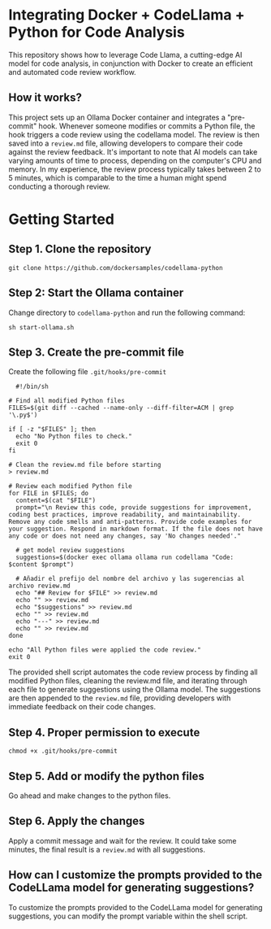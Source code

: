 # Integrating Docker + CodeLlama + Python for Code Analysis

This repository shows how to leverage Code Llama, a cutting-edge AI model for code analysis, in conjunction with Docker to create an efficient and automated code review workflow.


## How it works?

This project sets up an Ollama Docker container and integrates a "pre-commit" hook. Whenever someone modifies or commits a Python file, the hook triggers a code review using the codellama model. The review is then saved into a `review.md` file, allowing developers to compare their code against the review feedback. It's important to note that AI models can take varying amounts of time to process, depending on the computer's CPU and memory. In my experience, the review process typically takes between 2 to 5 minutes, which is comparable to the time a human might spend conducting a thorough review.

# Getting Started

## Step 1. Clone the repository

```
git clone https://github.com/dockersamples/codellama-python
```



## Step 2: Start the Ollama container

Change directory to `codellama-python` and run the following command:

```
sh start-ollama.sh
```


## Step 3. Create the pre-commit file

Create the following file `.git/hooks/pre-commit`

```
  #!/bin/sh

# Find all modified Python files
FILES=$(git diff --cached --name-only --diff-filter=ACM | grep '\.py$')

if [ -z "$FILES" ]; then
  echo "No Python files to check."
  exit 0
fi

# Clean the review.md file before starting
> review.md

# Review each modified Python file
for FILE in $FILES; do
  content=$(cat "$FILE")
  prompt="\n Review this code, provide suggestions for improvement, coding best practices, improve readability, and maintainability. Remove any code smells and anti-patterns. Provide code examples for your suggestion. Respond in markdown format. If the file does not have any code or does not need any changes, say 'No changes needed'."
  
  # get model review suggestions
  suggestions=$(docker exec ollama ollama run codellama "Code: $content $prompt")
  
  # Añadir el prefijo del nombre del archivo y las sugerencias al archivo review.md
  echo "## Review for $FILE" >> review.md
  echo "" >> review.md
  echo "$suggestions" >> review.md
  echo "" >> review.md
  echo "---" >> review.md
  echo "" >> review.md
done

echo "All Python files were applied the code review."
exit 0
```

The provided shell script automates the code review process by finding all modified Python files, cleaning the review.md file, and iterating through each file to generate suggestions using the Ollama model. The suggestions are then appended to the `review.md` file, providing developers with immediate feedback on their code changes.


## Step 4. Proper permission to execute

```
chmod +x .git/hooks/pre-commit
```

## Step 5. Add or modify the python files

Go ahead and make changes to the python files.


## Step 6. Apply the changes

Apply a commit message and wait for the review. It could take some minutes, the final result is a `review.md` with all suggestions.



## How can I customize the prompts provided to the CodeLLama model for generating suggestions?

To customize the prompts provided to the CodeLLama model for generating suggestions, you can modify the prompt variable within the shell script.

